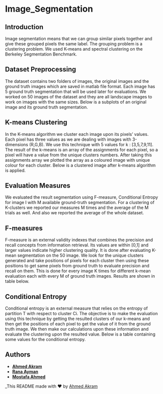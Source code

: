 # Image_Segmentation

## Introduction
Image segmentation means that we can group similar pixels together and give these grouped pixels the same label. The grouping problem is a clustering problem. We used K-means and spectral clustering on the Berkeley Segmentation Benchmark.

## Dataset Preprocessing
The dataset contains two folders of images, the original images and the ground truth images which are saved in matlab file format. Each image has 5 ground truth segmentation that will be used later for evaluations. We worked on 50 images of the dataset and they are all landscape images to work on images with the same sizes. Below is a subplots of an original image and its ground truth segmentation.

## K-means Clustering
In the K-means algorithm we cluster each image upon its pixels’ values. Each pixel has three values as we are dealing with images with 3-dimensions (R,G,B). We use this technique with 5 values for k : [3,5,7,9,11]. The result of the k-means is an array of the assignments for each pixel, so a pixel will have a value from the unique clusters numbers. After taking this assignments array we plotted the array as a coloured image with unique colour for each cluster. Below is a clustered image after k-means algorithm is applied.

## Evaluation Measures
We evaluated the result segmentation using F-measure, Conditional Entropy for image I with M available ground-truth segmentation. For a clustering of K-clusters we reported our measures M times and the average of the M trials as well. And also we reported the average of the whole dataset.

## F-measures
F-measure is an external validity indexes that combines the precision and recall concepts from information retrieval. Its values are within [0,1] and larger values indicate higher clustering quality. It is done after evaluating K-mean segmentation on the 50 image. We look for the unique clusters generated and take positions of pixels for each cluster then using these positions to get same pixels from ground truth to evaluate precision and recall on them. This is done for every image K times for different k-mean evaluation each with every M of ground truth images. Results are shown in table below.

## Conditional Entropy
Conditional entropy is an external measure that relies on the entropy of partition T with respect to cluster Ci. The objective is to make the evaluation using this technique by getting the resulted clusters of our k-means and then get the positions of each pixel to get the value of it from the ground truth image. We then make our calculations upon these information and evaluate the clustering upon the resulted value. Below is a table containing some values for the conditional entropy.

## Authors
- **[Ahmed Akram](https://github.com/Akramovic1)**
- **[Rana Ayman](https://github.com/RanaAyman)**
- **[Mostafa Ahmed](https://github.com/MostafaAhmed660)**

_This README made with ❤️ by [Ahmed Akram](https://github.com/Akramovic1)
